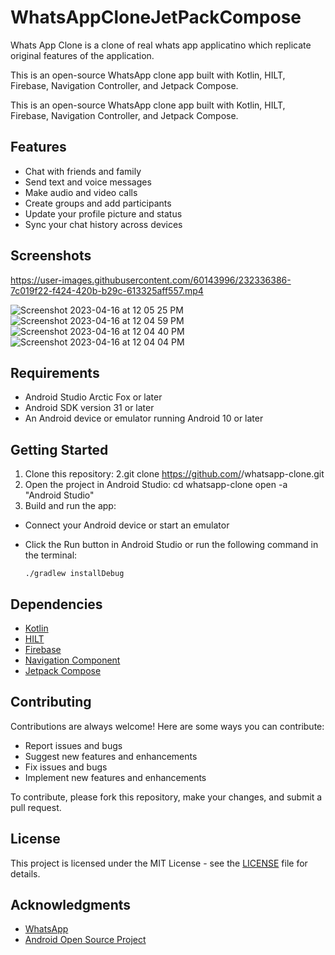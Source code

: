 # WhatsAppCloneJetPackCompose



Whats App Clone is a clone of real whats app applicatino which replicate original features of the application. 

This is an open-source WhatsApp clone app built with Kotlin, HILT, Firebase, Navigation Controller, and Jetpack Compose.

This is an open-source WhatsApp clone app built with Kotlin, HILT, Firebase, Navigation Controller, and Jetpack Compose.

## Features

- Chat with friends and family
- Send text and voice messages
- Make audio and video calls
- Create groups and add participants
- Update your profile picture and status
- Sync your chat history across devices

## Screenshots


https://user-images.githubusercontent.com/60143996/232336386-7c019f22-f424-420b-b29c-613325aff557.mp4


![Screenshot 2023-04-16 at 12 05 25 PM](https://user-images.githubusercontent.com/60143996/232336417-6f13a277-cbfa-4337-9ba9-8cee5b4953a0.png)
![Screenshot 2023-04-16 at 12 04 59 PM](https://user-images.githubusercontent.com/60143996/232336418-6a9e50cb-622a-4976-a3d2-12de04b9055d.png)
![Screenshot 2023-04-16 at 12 04 40 PM](https://user-images.githubusercontent.com/60143996/232336420-b33c55b3-ef46-434f-bb58-ec082878124b.png)
![Screenshot 2023-04-16 at 12 04 04 PM](https://user-images.githubusercontent.com/60143996/232336421-ae2b0336-f9d0-4dec-8a99-645eef826d82.png)


## Requirements

- Android Studio Arctic Fox or later
- Android SDK version 31 or later
- An Android device or emulator running Android 10 or later

## Getting Started

1. Clone this repository:
2.git clone https://github.com/<your-username>/whatsapp-clone.git
3. Open the project in Android Studio:
   cd whatsapp-clone
   open -a "Android Studio"
4.  Build and run the app:

- Connect your Android device or start an emulator
- Click the Run button in Android Studio or run the following command in the terminal:

  ```
  ./gradlew installDebug
  ```

## Dependencies

- [Kotlin](https://kotlinlang.org/)
- [HILT](https://dagger.dev/hilt/)
- [Firebase](https://firebase.google.com/)
- [Navigation Component](https://developer.android.com/guide/navigation/navigation-getting-started)
- [Jetpack Compose](https://developer.android.com/jetpack/compose)

## Contributing

Contributions are always welcome! Here are some ways you can contribute:

- Report issues and bugs
- Suggest new features and enhancements
- Fix issues and bugs
- Implement new features and enhancements

To contribute, please fork this repository, make your changes, and submit a pull request.

## License

This project is licensed under the MIT License - see the [LICENSE](LICENSE) file for details.

## Acknowledgments

- [WhatsApp](https://www.whatsapp.com/)
- [Android Open Source Project](https://source.android.com/)
